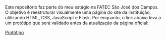Este repositório faz parte do meu estágio na FATEC São José dos Campos. O objetivo é reestruturar visualmente uma página do site da instituição, utilizando HTML, CSS, JavaScript e Flask. Por enquanto, o link abaixo leva a um protótipo que será validado antes da atualização da página oficial:

<a href="https://heloisa-cardillo.github.io/site-memoria/"> Protótipo </a>
